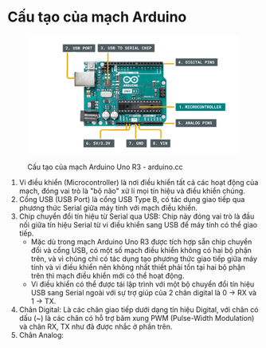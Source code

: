 # Cấu tạo của mạch Arduino

<figure><img src="../../.gitbook/assets/image.png" alt=""><figcaption><p>Cấu tạo của mạch Arduino Uno R3 - arduino.cc</p></figcaption></figure>

1. Vi điều khiển (Microcontroller) là nơi điều khiển tất cả các hoạt động của mạch, đóng vai trò là "bộ não" xử lí mọi tín hiệu và điều khiển chúng.
2. Cổng USB (USB Port) là cổng USB Type B, có tác dụng giao tiếp qua phương thức Serial giữa máy tính với mạch điều khiển.
3. Chip chuyển đổi tín hiệu từ Serial qua USB: Chip này đóng vai trò là đầu nối giữa tín hiệu Serial từ vi điều khiển sang USB để máy tính có thể giao tiếp.
   * Mặc dù trong mạch Arduino Uno R3 được tích hợp sẵn chip chuyển đổi và cổng USB, có một số mạch điều khiển không có hai bộ phận trên, và vì chúng chỉ có tác dụng tạo phương thức giao tiếp giữa máy tính và vi điều khiển nên không nhất thiết phải tồn tại hai bộ phận trên thì mạch điều khiển mới có thể hoạt động.
   * Vi điều khiển có thể được tái lập trình với một bộ chuyển đổi tín hiệu USB sang Serial ngoài với sự trợ giúp của 2 chân digital là 0 -> RX và 1 -> TX.
4. Chân Digital: Là các chân giao tiếp dưới dạng tín hiệu Digital, với chân có dấu (\~) là các chân có hỗ trợ băm xung PWM (Pulse-Width Modulation) và chân RX, TX như đã được nhắc ở phần trên.&#x20;
5. Chân Analog: &#x20;
